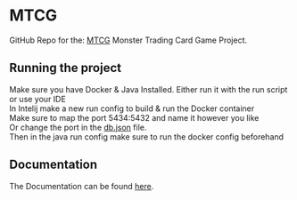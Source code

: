# MTCG

GitHub Repo for the: [MTCG](https://github.com/salem-karim/MTCG.git) Monster Trading Card Game Project.

## Running the project

Make sure you have Docker & Java Installed.
Either run it with the run script or use your IDE\
In Intelij make a new run config to build & run the Docker container\
Make sure to map the port 5434:5432 and name it however you like\
Or change the port in the [db.json](./src/main/resources/db/mtcg.json) file.\
Then in the java run config make sure to run the docker config beforehand


## Documentation

The Documentation can be found [here](./Documentation/DOCUMENTATION.md).
